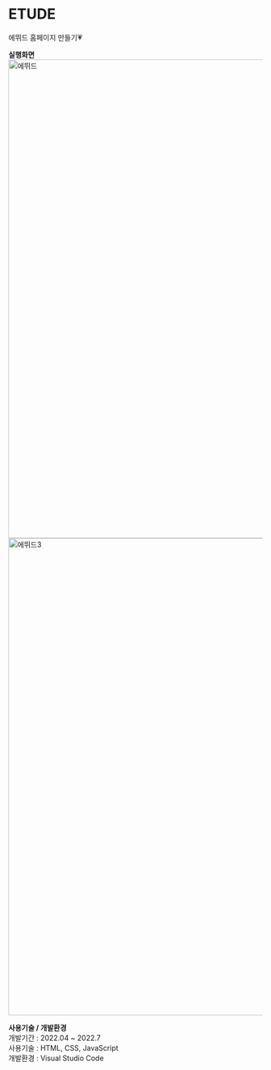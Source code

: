 # ETUDE
에뛰드 홈페이지 만들기💗


<b>실행화면 </b>
<img width="947" alt="에뛰드" src="https://user-images.githubusercontent.com/84841632/176922056-e1d96d70-2bf7-4c1a-84dc-d6b61a5e6e66.png">
<img width="944" alt="에뛰드3" src="https://user-images.githubusercontent.com/84841632/176922677-b6a1c5bf-839a-43be-a340-e921be6d872a.png">


<b>사용기술 / 개발환경</b> <br>
개발기간 : 2022.04 ~ 2022.7<br>
사용기술 : HTML, CSS, JavaScript <br>
개발환경 : Visual Studio Code
